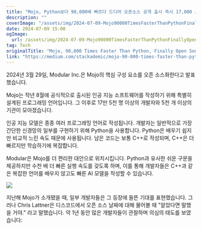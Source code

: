 ```yaml
---
title: "Mojo, Python보다 90,000배 빠르다 드디어 오픈소스 공개 출시 즉시 17,000 스타 돌파"
description: ""
coverImage: "/assets/img/2024-07-09-Mojo90000TimesFasterThanPythonFinallyOpenSourcedJustLaunchedAlreadySurpassing17000Stars_0.png"
date: 2024-07-09 15:00
ogImage:
  url: /assets/img/2024-07-09-Mojo90000TimesFasterThanPythonFinallyOpenSourcedJustLaunchedAlreadySurpassing17000Stars_0.png
tag: Tech
originalTitle: "Mojo, 90,000 Times Faster Than Python, Finally Open Sourced! Just Launched, Already Surpassing 17,000 Stars"
link: "https://medium.com/stackademic/mojo-90-000-times-faster-than-python-finally-open-sourced-777bdd9a1896"
---
```


2024년 3월 29일, Modular Inc.은 Mojo의 핵심 구성 요소를 오픈 소스화한다고 발표했습니다.

Mojo는 작년 8월에 공식적으로 출시된 인공 지능 소프트웨어를 작성하기 위해 특별히 설계된 프로그래밍 언어입니다. 그 이후로 17만 5천 명 이상의 개발자와 5천 개 이상의 기관이 모아졌습니다.

인공 지능 모델은 종종 여러 프로그래밍 언어로 작성됩니다. 개발자는 일반적으로 가장 간단한 신경망의 일부를 구현하기 위해 Python을 사용합니다. Python은 배우기 쉽지만 비교적 느린 속도 때문에 사용됩니다. 남은 코드는 보통 C++로 작성되며, C++은 더 빠르지만 학습하기에 복잡합니다.

Modular은 Mojo를 더 편리한 대안으로 위치시킵니다. Python과 유사한 쉬운 구문을 제공하지만 수천 배 더 빠른 실행 속도를 갖도록 하며, 이를 통해 개발자들은 C++과 같은 복잡한 언어를 배우지 않고도 빠른 AI 모델을 작성할 수 있습니다.

<div class="content-ad"></div>

<img src="/assets/img/2024-07-09-Mojo90000TimesFasterThanPythonFinallyOpenSourcedJustLaunchedAlreadySurpassing17000Stars_0.png" />

지난해 Mojo가 소개됐을 때, 일부 개발자들은 그 등장에 들뜬 기대를 표현했습니다. 그러나 Chris Lattner은 디스코드에서 오픈 소스 날짜에 대해 물어볼 때 "알았다면 말했을 거야." 라고 말했습니다. 약 1년 동안 많은 개발자들이 관찰하며 의심의 태도를 보였습니다:
